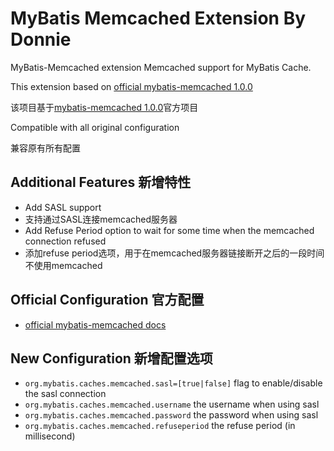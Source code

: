 MyBatis Memcached Extension By Donnie
===========================

MyBatis-Memcached extension Memcached support for MyBatis Cache.

This extension based on [official mybatis-memcached 1.0.0](https://github.com/mybatis/memcached-cache/tree/mybatis-memcached-1.0.0)

该项目基于[mybatis-memcached 1.0.0](https://github.com/mybatis/memcached-cache/tree/mybatis-memcached-1.0.0)官方项目

Compatible with all original configuration

兼容原有所有配置

Additional Features 新增特性
----------

* Add SASL support
* 支持通过SASL连接memcached服务器
* Add Refuse Period option to wait for some time when the memcached connection refused
* 添加refuse period选项，用于在memcached服务器链接断开之后的一段时间不使用memcached

Official Configuration 官方配置
----------

* [official mybatis-memcached docs](http://mybatis.github.io/memcached-cache/)

New Configuration 新增配置选项
----------

* `org.mybatis.caches.memcached.sasl=[true|false]` flag to enable/disable the sasl connection
* `org.mybatis.caches.memcached.username` the username when using sasl
* `org.mybatis.caches.memcached.password` the password when using sasl
* `org.mybatis.caches.memcached.refuseperiod` the refuse period (in millisecond)



